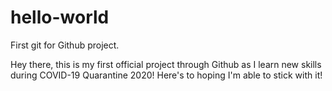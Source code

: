 # hello-world
First git for Github project.

Hey there, this is my first official project through Github as I learn new skills during COVID-19 Quarantine 2020!  Here's to hoping I'm able to stick with it!
